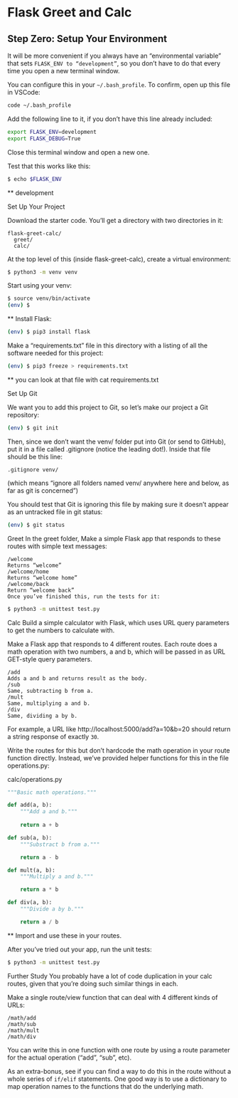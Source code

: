 # Flask Greet and Calc


## Step Zero: Setup Your Environment

It will be more convenient if you always have an “environmental variable” that sets ``FLASK_ENV to “development”``, so you don’t have to do that every time you open a new terminal window.

You can configure this in your ``~/.bash_profile``. To confirm, open up this file in VSCode:

```bash
code ~/.bash_profile
```

Add the following line to it, if you don’t have this line already included:

```bash
export FLASK_ENV=development
export FLASK_DEBUG=True
``` 

Close this terminal window and open a new one.

Test that this works like this:

```bash
$ echo $FLASK_ENV
```

** development

Set Up Your Project

Download the starter code. You’ll get a directory with two directories in it:
```
flask-greet-calc/
  greet/
  calc/
```
At the top level of this (inside flask-greet-calc), create a virtual environment:

```bash
$ python3 -m venv venv
```
Start using your venv:
```bash
$ source venv/bin/activate
(env) $
```
** Install Flask:

```bash
(env) $ pip3 install flask
```

Make a “requirements.txt” file in this directory with a listing of all the software needed for this project:

```bash
(env) $ pip3 freeze > requirements.txt
```

** you can look at that file with cat requirements.txt

Set Up Git

We want you to add this project to Git, so let’s make our project a Git repository:

```bash
(env) $ git init
```

Then, since we don’t want the venv/ folder put into Git (or send to GitHub), put it in a file called .gitignore (notice the leading dot!). Inside that file should be this line:

``.gitignore
venv/
``

(which means “ignore all folders named venv/ anywhere here and below, as far as git is concerned”)

You should test that Git is ignoring this file by making sure it doesn’t appear as an untracked file in git status:

```bash
(env) $ git status
```

Greet
In the greet folder, Make a simple Flask app that responds to these routes with simple text messages:

```
/welcome
Returns “welcome”
/welcome/home
Returns “welcome home”
/welcome/back
Return “welcome back”
Once you’ve finished this, run the tests for it:
```

```bash
$ python3 -m unittest test.py
```

Calc
Build a simple calculator with Flask, which uses URL query parameters to get the numbers to calculate with.

Make a Flask app that responds to 4 different routes. Each route does a math operation with two numbers, a and b, which will be passed in as URL GET-style query parameters.
```
/add
Adds a and b and returns result as the body.
/sub
Same, subtracting b from a.
/mult
Same, multiplying a and b.
/div
Same, dividing a by b.
````

For example, a URL like http://localhost:5000/add?a=10&b=20 should return a string response of exactly ``30``.

Write the routes for this but don’t hardcode the math operation in your route function directly. Instead, we’ve provided helper functions for this in the file operations.py:

calc/operations.py

```python
"""Basic math operations."""

def add(a, b):
    """Add a and b."""
    
    return a + b

def sub(a, b):
    """Substract b from a."""

    return a - b

def mult(a, b):
    """Multiply a and b."""

    return a * b

def div(a, b):
    """Divide a by b."""

    return a / b
````

** Import and use these in your routes.

After you’ve tried out your app, run the unit tests:

```bash
$ python3 -m unittest test.py
````

Further Study
You probably have a lot of code duplication in your calc routes, given that you’re doing such similar things in each.

Make a single route/view function that can deal with 4 different kinds of URLs:

```
/math/add
/math/sub
/math/mult
/math/div
```

You can write this in one function with one route by using a route parameter for the actual operation (“add”, “sub”, etc).

As an extra-bonus, see if you can find a way to do this in the route without a whole series of ``if/elif`` statements. One good way is to use a dictionary to map operation names to the functions that do the underlying math.